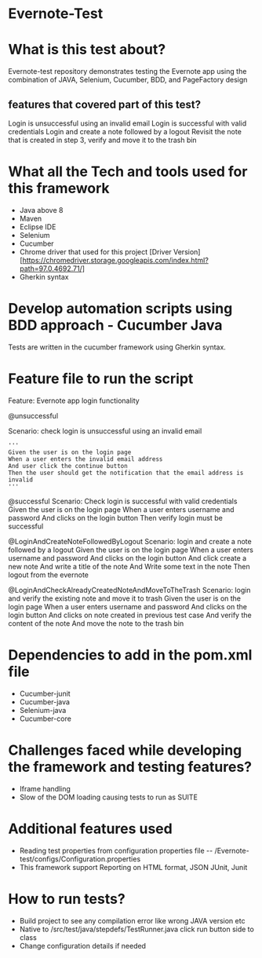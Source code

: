 # Evernote-Test

# What is this test about?
Evernote-test repository demonstrates testing the Evernote app using the combination of JAVA, Selenium, Cucumber, BDD, and PageFactory design

##  features that covered part of this test?
Login is unsuccessful using an invalid email
Login is successful with valid credentials
Login and create a note followed by a logout
Revisit the note that is created in step 3, verify and move it to the trash bin

# What all the Tech and tools used for this framework
- Java above 8
- Maven
- Eclipse IDE
- Selenium
- Cucumber
- Chrome driver that used for this project [Driver Version] [https://chromedriver.storage.googleapis.com/index.html?path=97.0.4692.71/]
- Gherkin syntax

# Develop automation scripts using BDD approach - Cucumber Java
  Tests are written in the cucumber framework using Gherkin syntax.
  
# Feature file to run the script

Feature: Evernote app login functionality

  @unsuccessful
  
  Scenario: check login is unsuccessful using an invalid email
  
    '''
    Given the user is on the login page
    When a user enters the invalid email address
    And user click the continue button
    Then the user should get the notification that the email address is invalid
    '''

  @successful
  Scenario: Check login is successful with valid credentials
    Given the user is on the login page
    When a user enters username and password
    And clicks on the login button
    Then verify login must be successful

  @LoginAndCreateNoteFollowedByLogout
  Scenario: login and create a note followed by a logout
    Given the user is on the login page
    When a user enters username and password
    And clicks on the login button
    And click create a new note
    And write a title of the note
    And Write some text in the note
    Then logout from the evernote

  @LoginAndCheckAlreadyCreatedNoteAndMoveToTheTrash
  Scenario: login and verify the existing note and move it to trash
    Given the user is on the login page
    When a user enters username and password
    And clicks on the login button
    And clicks on note created in previous test case
    And verify the content of the note
    And move the note to the trash bin

# Dependencies to add in the pom.xml file
   - Cucumber-junit
   - Cucumber-java
   - Selenium-java
   - Cucumber-core

# Challenges faced while developing the framework and testing features?
 - Iframe handling
 - Slow of the DOM loading causing tests to run as SUITE
 
# Additional features used
- Reading test properties from configuration properties file -- /Evernote-test/configs/Configuration.properties
- This framework support Reporting on HTML format, JSON JUnit, Junit

# How to run tests?
- Build project to see any compilation error like wrong JAVA version etc
- Native to /src/test/java/stepdefs/TestRunner.java click run button side to class
- Change configuration details if needed
 


